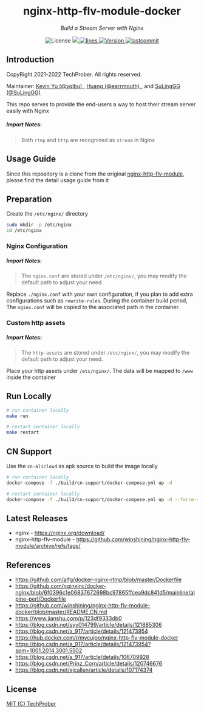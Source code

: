 <h1 align="center">nginx-http-flv-module-docker</h1>
<p align="center">
    <em>Build a Stream Server with Nginx</em>
</p>

<p align="center">
    <img src="https://img.shields.io/badge/license-MIT-critical" alt="License"/>
    <a href="https://hits.seeyoufarm.com">
      <img src="https://hits.seeyoufarm.com/api/count/incr/badge.svg?url=https%3A%2F%2Fgithub.com%2FTechProber%2Fnginx-http-flv-module-docker&count_bg=%235322B2&title_bg=%23555555&icon=&icon_color=%23E7E7E7&title=hits&edge_flat=false"/>
    </a>
    <a href="https://img.shields.io/tokei/lines/github/TechProber/nginx-http-flv-module-docker?color=orange">
      <img src="https://img.shields.io/tokei/lines/github/TechProber/nginx-http-flv-module-docker?color=orange" alt="lines">
    </a>
    <a href="https://hub.docker.com/repository/docker/hikariai/">
        <img src="https://img.shields.io/badge/docker-v20.10-blue" alt="Version">
    </a>
    <a href="https://github.com/TechProber/nginx-http-flv-module-docker">
        <img src="https://img.shields.io/github/last-commit/TechProber/nginx-http-flv-module-docker" alt="lastcommit"/>
    </a>
</p>

## Introduction

CopyRight 2021-2022 TechProber. All rights reserved.

Maintainer: [ Kevin Yu (@yqlbu) ](https://github.com/yqlbu), [ Huang (@earrmouth) ](https://github.com/earrmouth), and [ SuLingGG (@SuLingGG) ](https://github.com/SuLingGG)

This repo serves to provide the end-users a way to host their stream server easily with Nginx

##### Import Notes:

> Both `rtmp` and `http` are recognized as `stream` in Nginx

## Usage Guide

Since this repository is a clone from the original [nginx-http-flv-module](https://github.com/winshining/nginx-http-flv-module), please find the detail usage guide from it

## Preparation

Create the `/etc/nginx/` directory

```bash
sudo mkdir -p /etc/nginx
cd /etc/nginx
```

### Nginx Configuration

##### Import Notes:

> The `nginx.conf` are stored under `/etc/nginx/`, you may modify the default path to adjust your need.

Replace `./nginx.conf` with your own configuration, if you plan to add extra configurations such as `rewrite-rules`. During the container build period, The `nginx.conf` will be copied to the associated path in the container.

### Custom http assets

##### Import Notes:

> The `http-assets` are stored under `/etc/nginx/`, you may modify the default path to adjust your need.

Place your http assets under `/etc/nginx/`. The data will be mapped to `/www` inside the container

## Run Locally

```bash
# run container locally
make run

# restart container locally
make restart
```

## CN Support

Use the `cn-alicloud` as apk source to build the image locally

```bash
# run container locally
docker-compose -f ./build/cn-support/docker-compose.yml up -d

# restart container locally
docker-compose -f ./build/cn-support/docker-compose.yml up -d --force-recreate
```

## Latest Releases

- nginx - https://nginx.org/download/
- nginx-http-flv-module - https://github.com/winshining/nginx-http-flv-module/archive/refs/tags/

## References

- https://github.com/alfg/docker-nginx-rtmp/blob/master/Dockerfile
- https://github.com/nginxinc/docker-nginx/blob/6f0396c1e06837672698bc97865ffcea9dc841d5/mainline/alpine-perl/Dockerfile
- https://github.com/winshining/nginx-http-flv-module-docker/blob/master/README.CN.md
- https://www.jianshu.com/p/123df9333db0
- https://blog.csdn.net/syy014799/article/details/121885306
- https://blog.csdn.net/a_917/article/details/121473954
- https://hub.docker.com/r/mycujoo/nginx-http-flv-module-docker
- https://blog.csdn.net/a_917/article/details/121473954?spm=1001.2014.3001.5502
- https://blog.csdn.net/a_917/article/details/106709928
- https://blog.csdn.net/Prinz_Corn/article/details/120746676
- https://blog.csdn.net/xjcallen/article/details/107174374

## License

[MIT (C) TechProber](https://github.com/TechProber/nginx-http-flv-module-docker/blob/master/LICENSE)
